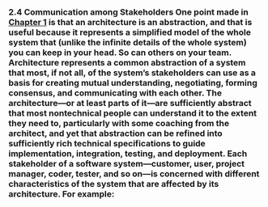 ### 2.4 Communication among Stakeholders One point made in [Chapter 1](ch01.xhtml#ch01) is that an architecture is an abstraction, and that is useful because it represents a simplified model of the whole system that (unlike the infinite details of the whole system) you can keep in your head. So can others on your team. Architecture represents a common abstraction of a system that most, if not all, of the system’s stakeholders can use as a basis for creating mutual understanding, negotiating, forming consensus, and communicating with each other. The architecture—or at least parts of it—are sufficiently abstract that most nontechnical people can understand it to the extent they need to, particularly with some coaching from the architect, and yet that abstraction can be refined into sufficiently rich technical specifications to guide implementation, integration, testing, and deployment. Each stakeholder of a software system—customer, user, project manager, coder, tester, and so on—is concerned with different characteristics of the system that are affected by its architecture. For example: